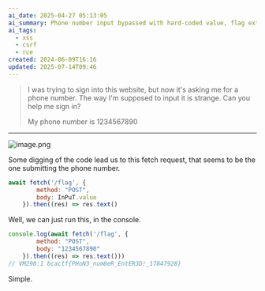 ```yaml
---
ai_date: 2025-04-27 05:13:05
ai_summary: Phone number input bypassed with hard-coded value, flag extracted
ai_tags:
  - xss
  - csrf
  - rce
created: 2024-06-09T16:16
updated: 2025-07-14T09:46
---
```


> I was trying to sign into this website, but now it's asking me for a phone number. The way I'm supposed to input it is strange. Can you help me sign in?
>
> My phone number is 1234567890

---

![image.png](https://res.cloudinary.com/kumonochisanaka/image/upload/v1717964216/2024/06/77652e3829385058ebc74f034c3e37b0.png)

Some digging of the code lead us to this fetch request, that seems to be the one submitting the phone number.

```js
await fetch('/flag', {
        method: "POST",
        body: InPuT.value
    }).then((res) => res.text()
```

Well, we can just run this, in the console.

```js
console.log(await fetch('/flag', {
        method: "POST",
        body: "1234567890"
    }).then((res) => res.text()))
// VM290:1 bcactf{PHoN3_num8eR_EntER3D!_17847928}
```

Simple.
